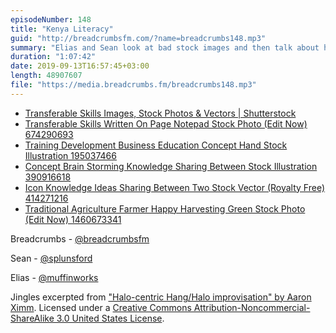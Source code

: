 ```yaml
---
episodeNumber: 148
title: "Kenya Literacy"
guid: "http://breadcrumbsfm.com/?name=breadcrumbs148.mp3"
summary: "Elias and Sean look at bad stock images and then talk about hard and soft skills."
duration: "1:07:42"
date: 2019-09-13T16:57:45+03:00
length: 48907607
file: "https://media.breadcrumbs.fm/breadcrumbs148.mp3"
---
```


- [Transferable Skills Images, Stock Photos & Vectors | Shutterstock](https://www.shutterstock.com/search/transferable+skills)
- [Transferable Skills Written On Page Notepad Stock Photo (Edit Now) 674290693](https://www.shutterstock.com/image-photo/transferable-skills-written-on-page-notepad-674290693)
- [Training Development Business Education Concept Hand Stock Illustration 195037466](https://www.shutterstock.com/image-illustration/training-development-business-education-concept-hand-195037466)
- [Concept Brain Storming Knowledge Sharing Between Stock Illustration 390916618](https://www.shutterstock.com/image-illustration/concept-brain-storming-knowledge-sharing-between-390916618)
- [Icon Knowledge Ideas Sharing Between Two Stock Vector (Royalty Free) 414271216](https://www.shutterstock.com/image-vector/icon-knowledge-ideas-sharing-between-two-414271216)
- [Traditional Agriculture Farmer Happy Harvesting Green Stock Photo (Edit Now) 1460673341](https://www.shutterstock.com/image-photo/traditional-agriculture-farmer-happy-harvesting-green-1460673341)

Breadcrumbs - [@breadcrumbsfm](https://twitter.com/breadcrumbsfm)

Sean - [@splunsford](https://twitter.com/splunsford)

Elias - [@muffinworks](https://twitter.com/muffinworks)

Jingles excerpted from ["Halo-centric Hang/Halo improvisation" by Aaron Ximm](http://freemusicarchive.org/music/aaron_ximm/handpans_and_the_hang/). Licensed under a [Creative Commons Attribution-Noncommercial-ShareAlike 3.0 United States License](http://creativecommons.org/licenses/by-nc-sa/3.0/us/).
